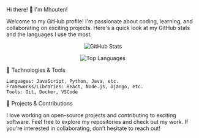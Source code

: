 Hi there! 👋 I'm Mhouten!

Welcome to my GitHub profile! I'm passionate about coding, learning, and collaborating on exciting projects. Here's a quick look at my GitHub stats and the languages I use the most.
<p align="center"> <img src="https://github-readme-stats.vercel.app/api?username=mhouten&show_icons=true&theme=dracula&hide=stars,issues" alt="GitHub Stats" /> </p> <p align="center"> <img src="https://github-readme-stats.vercel.app/api/top-langs/?username=mhouten&layout=compact&hide_title=1&card_width=300" alt="Top Languages" /> </p>
🔧 Technologies & Tools

    Languages: JavaScript, Python, Java, etc.
    Frameworks/Libraries: React, Node.js, Django, etc.
    Tools: Git, Docker, VSCode

🚀 Projects & Contributions

I love working on open-source projects and contributing to exciting software. Feel free to explore my repositories and check out my work. If you're interested in collaborating, don’t hesitate to reach out!
